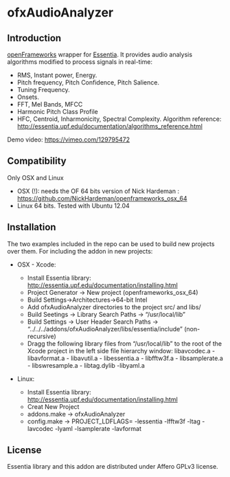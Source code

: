 # ofxAudioAnalyzer

Introduction
-------
[openFrameworks](http://openframeworks.cc/) wrapper for [Essentia](http://essentia.upf.edu/). It provides audio analysis algorithms modified to process signals in real-time:
- RMS, Instant power, Energy.
- Pitch frequency, Pitch Confidence, Pitch Salience.
- Tuning Frequency.
- Onsets.
- FFT, Mel Bands, MFCC
- Harmonic Pitch Class Profile
- HFC, Centroid, Inharmonicity, Spectral Complexity. 
Algorithm reference: http://essentia.upf.edu/documentation/algorithms_reference.html

Demo video: https://vimeo.com/129795472


Compatibility
---------
Only OSX and Linux
 - OSX (!): needs the OF 64 bits version of Nick Hardeman : 
https://github.com/NickHardeman/openframeworks_osx_64
 - Linux 64 bits. Tested with Ubuntu 12.04
 
Installation
---------
The two examples included in the repo can be used to build new projects over them.
For including the addon in new projects:
- OSX - Xcode:
  * Install Essentia library: http://essentia.upf.edu/documentation/installing.html
  * Project Generator -> New project (openframeworks_osx_64)
  * Build Settings->Architectures->64-bit Intel 
  * Add ofxAudioAnalyzer directories to the project src/ and libs/
  * Build Seetings -> Library Search Paths -> “/usr/local/lib”
  * Build Settings -> User Header Search Paths -> “../../../addons/ofxAudioAnalyzer/libs/essentia/include” (non-recursive)
  * Dragg the following library files from “/usr/local/lib” to the root of the Xcode project in the left side file hierarchy window: libavcodec.a - libavformat.a - libavutil.a - libessentia.a - libfftw3f.a  - libsamplerate.a - libswresample.a  - libtag.dylib -libyaml.a
	

- Linux:
  * Install Essentia library: http://essentia.upf.edu/documentation/installing.html
  * Creat New Project
  * addons.make -> ofxAudioAnalyzer
  * config.make -> PROJECT_LDFLAGS= -lessentia -lfftw3f -ltag -lavcodec -lyaml -lsamplerate -lavformat  


License
------------
Essentia library and this addon are distributed under  Affero GPLv3 license. 



